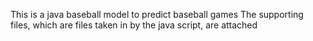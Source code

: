 This is a java baseball model to predict baseball games
The supporting files, which are files taken in by the java script, are attached
